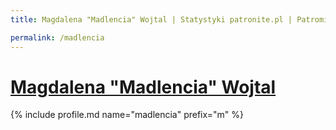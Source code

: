 ```yaml
---
title: Magdalena "Madlencia" Wojtal | Statystyki patronite.pl | Patromierz

permalink: /madlencia
---
```


# [Magdalena "Madlencia" Wojtal](https://patronite.pl/madlencia)

{% include profile.md name="madlencia" prefix="m" %}
